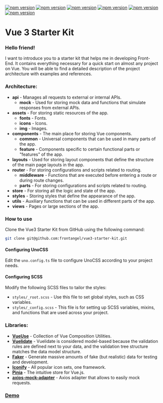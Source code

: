 [![npm version](https://img.shields.io/badge/Vue-v3-limegreen)](https://v3.ru.vuejs.org/)
[![npm version](https://img.shields.io/badge/Vite-v5-fuchsia)](https://vitejs.dev/)
[![npm version](https://img.shields.io/badge/TS-Type_Script-blue)](https://www.typescriptlang.org/)
[![npm version](https://img.shields.io/badge/Pinia-v2-gold)](https://pinia.vuejs.org/)
[![npm version](https://img.shields.io/badge/Vuelidate-v2-forestgreen)](https://vuelidate-next.netlify.app/)
[![npm version](https://img.shields.io/badge/Uno-Css-gainsboro)](https://unocss.dev/)

# Vue 3 Starter Kit

### Hello friend!
I want to introduce you to a starter kit that helps me in developing Front-End. It contains everything necessary for a quick start on almost any project on Vue. You will be able to find a detailed description of the project architecture with examples and references.


### Architecture:

- **api** - Manages all requests to external or internal APIs.
  - **mock** - Used for storing mock data and functions that simulate responses from external APIs.
- **assets** - For storing static resources of the app.
    - **fonts** - Fonts.
    - **icons** - Icons.
    - **img** - Images.
- **components** - The main place for storing Vue components.
    - **common** - Universal components that can be used in many parts of the app.
    - **feature** - Components specific to certain functional parts or "features" of the app.
- **layouts** - Used for storing layout components that define the structure of the main page layouts in the app.
- **router** - For storing configurations and scripts related to routing.
    - **middleware** - Functions that are executed before entering a route or during route changes.
    - **parts** - For storing configurations and scripts related to routing.
- **store** - For storing all the logic and state of the app.
- **styles** - Storing styles that define the appearance of the app.
- **utils** - Auxiliary functions that can be used in different parts of the app.
- **views** - Pages or large sections of the app.

### How to use

Clone the Vue3 Starter Kit from GitHub using the following command:

```bash
git clone git@github.com:frontangel/vue3-starter-kit.git
```

#### Configuring UnoCSS
Edit the `uno.config.ts` file to configure UnoCSS according to your project needs.

#### Configuring SCSS

Modify the following SCSS files to tailor the styles:

- `styles/_root.scss` - Use this file to set global styles, such as CSS variables.
- `styles/_config.scss` - This file is for setting up SCSS variables, mixins, and functions that are used across your project.

### Libraries:
- [**VueUse**](https://vueuse.org/) - Collection of Vue Composition Utilities.
- [**Vuelidate**](https://vuelidate-next.netlify.app/) - Vuelidate is considered model-based because the validation rules are defined next to your data, and the validation tree structure matches the data model structure.
- [**Faker**](https://fakerjs.dev/) - Generate massive amounts of fake (but realistic) data for testing and development.
- [**Iconify**](https://iconify.design/) - All popular icon sets, one framework.
- [**Pinia**](https://pinia.vuejs.org/) - The intuitive store for Vue.js.
- [**axios-mock-adapter**](https://github.com/ctimmerm/axios-mock-adapter#readme) - Axios adapter that allows to easily mock requests.


### [Demo](https://vue3-starter-kit.frontangel.dev/)

